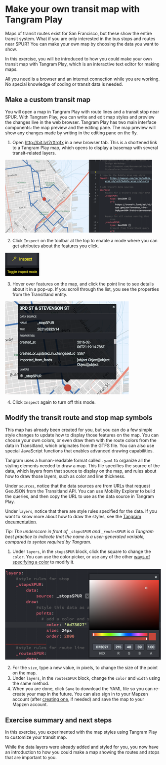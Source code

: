 # Make your own transit map with Tangram Play

Maps of transit routes exist for San Francisco, but these show the entire transit system. What if you are only interested in the bus stops and routes near SPUR? You can make your own map by choosing the data you want to show.

In this exercise, you will be introduced to how you could make your own transit map with Tangram Play, which is an interactive text editor for making maps.

All you need is a browser and an internet connection while you are working. No special knowledge of coding or transit data is needed.

## Make a custom transit map

You will open a map in Tangram Play with route lines and a transit stop near SPUR. With Tangram Play, you can write and edit map styles and preview the changes live in the web browser. Tangram Play has two main interface components: the map preview and the editing pane. The map preview will show any changes made by writing in the editing pane on the fly.

1. Open http://bit.ly/2rXrqfx in a new browser tab. This is a shortened link to a Tangram Play map, which opens to display a basemap with several transit-related layers.

  ![Transit map in Tangram Play](images/overview-map.png)

2. Click `Inspect` on the toolbar at the top to enable a mode where you can get attributes about the features you click.

  ![Inspect mode in Tangram Play](images/mobility-explorer-tangram-play-inspect.png)

3. Hover over features on the map, and click the point line to see details about it in a pop-up. If you scroll through the list, you see the properties from the Transitland entity.

  ![Inspect mode in Tangram Play](images/inspect-stop.png)

4. Click `Inspect` again to turn off this mode.

## Modify the transit route and stop map symbols

This map has already been created for you, but you can do a few simple style changes to update how to display those features on the map. You can choose your own colors, or even draw them with the route colors from the data in Transitland, which originates from the GTFS file. You can also use special JavaScript functions that enables advanced drawing capabilities.

Tangram uses a human-readable format called `.yaml` to organize all the styling elements needed to draw a map. This file specifies the source of the data, which layers from that source to display on the map, and rules about how to draw those layers, such as color and line thickness.

Under `sources`, notice that the data sources are from URLs that request GeoJSON from the Transitland API. You can use Mobility Explorer to build the queries, and then copy the URL to use as the data source in Tangram Play.

Under `layers`, notice that there are style rules specified for the data. If you want to know more about how to draw the styles, see the [Tangram documentation](https://mapzen.com/documentation/tangram/draw/).

_Tip: The underscore in front of `_stopsSPUR` and `_routesSPUR` is a Tangram best practice to indicate that the name is a user-generated variable, compared to syntax required by Tangram._

1. Under `layers`, in the `stopsSPUR` block, click the square to change the `color`. You can use the color picker, or use any of the other [ways of specifying a color](https://mapzen.com/documentation/tangram/draw/#color) to modify it.

  ![Color picker in Tangram Play](images/stops-color-picker.png)

2. For the `size`, type a new value, in pixels, to change the size of the point on the map.
3. Under `layers`, in the `routesSPUR` block, change the `color` and `width` using the same method.
4. When you are done, click `Save` to download the YAML file so you can re-create your map in the future. You can also sign in to your Mapzen account (after [creating one](https://mapzen.com/documentation/overview/), if needed) and save the map to your Mapzen account.

## Exercise summary and next steps

In this exercise, you experimented with the map styles using Tangram Play to customize your transit map.

While the data layers were already added and styled for you, you now have an introduction to how you could make a map showing the routes and stops that are important to you.
